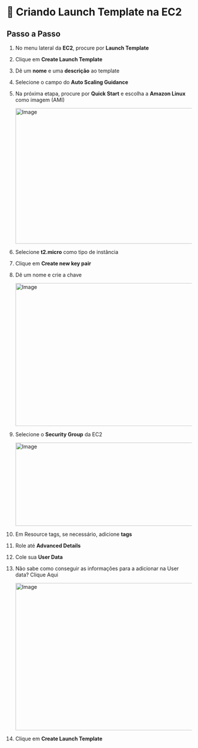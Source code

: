 # 🚀 Criando Launch Template na EC2

## Passo a Passo

1. No menu lateral da **EC2**, procure por **Launch Template**  

2. Clique em **Create Launch Template**  

3. Dê um **nome** e uma **descrição** ao template  

4. Selecione o campo do **Auto Scaling Guidance**  

5. Na próxima etapa, procure por **Quick Start** e escolha a **Amazon Linux** como imagem (AMI)  

    <img width="622" height="368" alt="Image" src="https://github.com/user-attachments/assets/60dba680-ea1c-450b-842f-e3a19a666f71" />

6. Selecione **t2.micro** como tipo de instância  
7. Clique em **Create new key pair**  
8. Dê um nome e crie a chave  

    <img width="635" height="388" alt="Image" src="https://github.com/user-attachments/assets/3f61e6fe-4ecd-48e6-9426-d9800e49bbee" />


9. Selecione o **Security Group** da EC2  

    <img width="617" height="226" alt="Image" src="https://github.com/user-attachments/assets/f4926e30-af0f-42df-bed2-1889a48be14a" />

10. Em Resource tags, se necessário, adicione **tags**
11. Role até **Advanced Details**  
12. Cole sua **User Data**
13. Não sabe como conseguir as informações para a adicionar na User data? Clique Aqui

    <img width="625" height="400" alt="Image" src="https://github.com/user-attachments/assets/d3a137cb-10a1-44d6-8a39-a15544d066d8" />

14. Clique em **Create Launch Template**  







